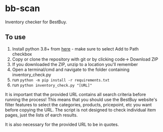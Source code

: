 # bb-scan
Inventory checker for BestBuy.

## To use

1. Install python 3.8+ from [here](https://www.python.org/downloads/release/python-380/) - make sure to select Add to Path checkbox
2. Copy or clone the repository with git or by clicking code-> Download ZIP
3. If you downloaded the ZIP, unzip to a location you'll remember
4. Open a terminal/cmd and navigate to the folder containing inventory_check.py
5. run `python -m pip install -r requirements.txt`
6. run `python inventory_check.py "[URL]"`

It is important that the provided URL contains all search criteria before running the process! This means that you should use the BestBuy website's filter features to select the categories, products, pricepoint, etc you want before copying the URL. The script is not designed to check individual item pages, just the lists of earch results.

It is also necessary for the provided URL to be in quotes.
